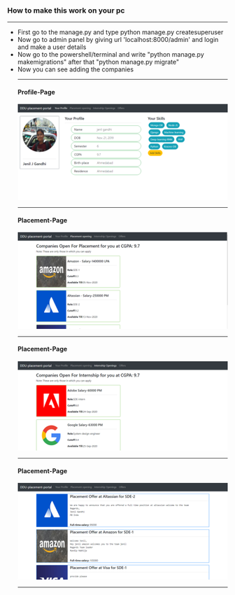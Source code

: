 <h3>How to make this work on your pc</h3>
<hr>
<ul>
<li>First go to the manage.py and type python manage.py createsuperuser</li>
<li>Now go to admin panel by giving url 'localhost:8000/admin' and login and make a user details </li>
<li>Now go to the powershell/terminal and write "python manage.py makemigrations" after that "python manage.py migrate"</li>
<li>Now you can see adding the companies</li>
  
<hr>
<h4>Profile-Page<h4>
<img src="https://github.com/jenilgandhi2111/CSI/blob/master/CSI_home_page.PNG">
<hr>
<h4>Placement-Page<h4>
<img src="https://github.com/jenilgandhi2111/CSI/blob/master/CSI_placement.PNG">
<hr>
<h4>Placement-Page<h4>
<img src="https://github.com/jenilgandhi2111/CSI/blob/master/CSI_internship.PNG">
<hr>
<h4>Placement-Page<h4>
<img src="https://github.com/jenilgandhi2111/CSI/blob/master/CSI_offers.PNG">
<hr>



